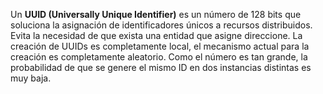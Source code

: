 Un **UUID (Universally Unique Identifier)** es un número de 128 bits que soluciona la asignación de identificadores únicos a recursos distribuidos. Evita la necesidad de que exista una entidad que asigne direccione. La creación de UUIDs es completamente local, el mecanismo actual para la creación es completamente aleatorio. Como el número es tan grande, la probabilidad de que se genere el mismo ID en dos instancias distintas es muy baja.
